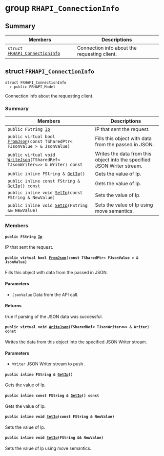 # group `RHAPI_ConnectionInfo` <a id="group__RHAPI__ConnectionInfo"></a>

## Summary

 Members                        | Descriptions                                
--------------------------------|---------------------------------------------
`struct `[`FRHAPI_ConnectionInfo`](#structFRHAPI__ConnectionInfo) | Connection info about the requesting client.

## struct `FRHAPI_ConnectionInfo` <a id="structFRHAPI__ConnectionInfo"></a>

```
struct FRHAPI_ConnectionInfo
  : public FRHAPI_Model
```

Connection info about the requesting client.

### Summary

 Members                        | Descriptions                                
--------------------------------|---------------------------------------------
`public FString `[`Ip`](#structFRHAPI__ConnectionInfo_1a77c50f9776e44b93e60bf4b8c5e2c3b6) | IP that sent the request.
`public virtual bool `[`FromJson`](#structFRHAPI__ConnectionInfo_1a8163d13a92ed5ca0a8292e3269a5b7d1)`(const TSharedPtr< FJsonValue > & JsonValue)` | Fills this object with data from the passed in JSON.
`public virtual void `[`WriteJson`](#structFRHAPI__ConnectionInfo_1a194e39da068ff951effe98a6b0a36a56)`(TSharedRef< TJsonWriter<>> & Writer) const` | Writes the data from this object into the specified JSON Writer stream.
`public inline FString & `[`GetIp`](#structFRHAPI__ConnectionInfo_1a35cdcfa371719695f1ad4fe00c86db75)`()` | Gets the value of Ip.
`public inline const FString & `[`GetIp`](#structFRHAPI__ConnectionInfo_1add13d7706711b691a3dbf9bbd504a749)`() const` | Gets the value of Ip.
`public inline void `[`SetIp`](#structFRHAPI__ConnectionInfo_1acb1790c26e5fbd79624f96465738f064)`(const FString & NewValue)` | Sets the value of Ip.
`public inline void `[`SetIp`](#structFRHAPI__ConnectionInfo_1a88e597b9901f485cbda8ebb5272ecf82)`(FString && NewValue)` | Sets the value of Ip using move semantics.

### Members

#### `public FString `[`Ip`](#structFRHAPI__ConnectionInfo_1a77c50f9776e44b93e60bf4b8c5e2c3b6) <a id="structFRHAPI__ConnectionInfo_1a77c50f9776e44b93e60bf4b8c5e2c3b6"></a>

IP that sent the request.

#### `public virtual bool `[`FromJson`](#structFRHAPI__ConnectionInfo_1a8163d13a92ed5ca0a8292e3269a5b7d1)`(const TSharedPtr< FJsonValue > & JsonValue)` <a id="structFRHAPI__ConnectionInfo_1a8163d13a92ed5ca0a8292e3269a5b7d1"></a>

Fills this object with data from the passed in JSON.

#### Parameters
* `JsonValue` Data from the API call.

#### Returns
true if parsing of the JSON data was successful.

#### `public virtual void `[`WriteJson`](#structFRHAPI__ConnectionInfo_1a194e39da068ff951effe98a6b0a36a56)`(TSharedRef< TJsonWriter<>> & Writer) const` <a id="structFRHAPI__ConnectionInfo_1a194e39da068ff951effe98a6b0a36a56"></a>

Writes the data from this object into the specified JSON Writer stream.

#### Parameters
* `Writer` JSON Writer stream to push .

#### `public inline FString & `[`GetIp`](#structFRHAPI__ConnectionInfo_1a35cdcfa371719695f1ad4fe00c86db75)`()` <a id="structFRHAPI__ConnectionInfo_1a35cdcfa371719695f1ad4fe00c86db75"></a>

Gets the value of Ip.

#### `public inline const FString & `[`GetIp`](#structFRHAPI__ConnectionInfo_1add13d7706711b691a3dbf9bbd504a749)`() const` <a id="structFRHAPI__ConnectionInfo_1add13d7706711b691a3dbf9bbd504a749"></a>

Gets the value of Ip.

#### `public inline void `[`SetIp`](#structFRHAPI__ConnectionInfo_1acb1790c26e5fbd79624f96465738f064)`(const FString & NewValue)` <a id="structFRHAPI__ConnectionInfo_1acb1790c26e5fbd79624f96465738f064"></a>

Sets the value of Ip.

#### `public inline void `[`SetIp`](#structFRHAPI__ConnectionInfo_1a88e597b9901f485cbda8ebb5272ecf82)`(FString && NewValue)` <a id="structFRHAPI__ConnectionInfo_1a88e597b9901f485cbda8ebb5272ecf82"></a>

Sets the value of Ip using move semantics.


